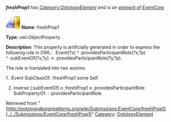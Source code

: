 ___freshProp1__ has [Category:OntologyElement](../../Category/OntologyElement "Category:OntologyElement") and is an [element of](../../Property/ElementOf "Property:ElementOf") [EventCore](../../Submissions/EventCore "Submissions:EventCore")_


  




[![ObjectProperty](../../images/thumb/c/c3/ObjectProperty.gif/45px-ObjectProperty.gif)](../../Image/ObjectProperty.gif "ObjectProperty")
__Name__: freshProp1 


__Type:__ owl:ObjectProperty 


__Description__: This property is artificially generated in order to express the following rule in OWL:  :Event(?x) ^ :providesParticipantRole(?x,?p) ^ :subEventOf(?x,?y) -> :providesParticipantRole(?y,?p). 


The rule is translated into two axioms: 


1. :Event SubClassOf: :freshProp1 some Self 


2. inverse (:subEventOf) o :freshProp1 o :providesParticipantRole SubPropertyOf: : :providesParticipantRole 





Retrieved from "[http://ontologydesignpatterns.org/wiki/Submissions:EventCore/freshProp1](../../Submissions/EventCore/freshProp1)"
 [Category](http://ontologydesignpatterns.org/wiki/Special:Categories "Special:Categories"): [OntologyElement](../../Category/OntologyElement "Category:OntologyElement")